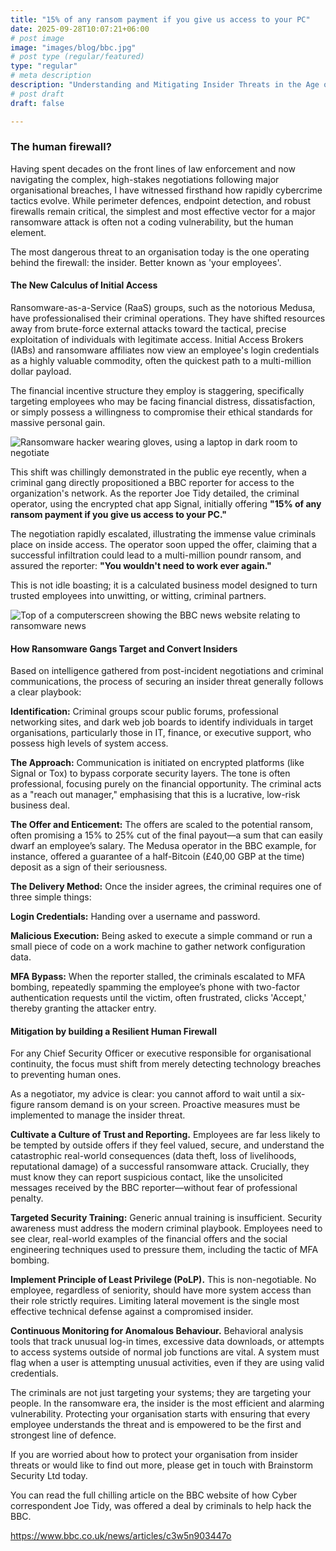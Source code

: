 ```yaml
---
title: "15% of any ransom payment if you give us access to your PC"
date: 2025-09-28T10:07:21+06:00
# post image
image: "images/blog/bbc.jpg"
# post type (regular/featured)
type: "regular"
# meta description
description: "Understanding and Mitigating Insider Threats in the Age of Ransomware - Are your employees being targetted?"
# post draft
draft: false

---
```

### The human firewall? 

Having spent decades on the front lines of law enforcement and now navigating the complex, high-stakes negotiations following major organisational breaches, I have witnessed firsthand how rapidly cybercrime tactics evolve. While perimeter defences, endpoint detection, and robust firewalls remain critical, the simplest and most effective vector for a major ransomware attack is often not a coding vulnerability, but the human element.

The most dangerous threat to an organisation today is the one operating behind the firewall: the insider. Better known as 'your employees'.

#### The New Calculus of Initial Access

Ransomware-as-a-Service (RaaS) groups, such as the notorious Medusa, have professionalised their criminal operations. They have shifted resources away from brute-force external attacks toward the tactical, precise exploitation of individuals with legitimate access. Initial Access Brokers (IABs) and ransomware affiliates now view an employee's login credentials as a highly valuable commodity, often the quickest path to a multi-million dollar payload.

The financial incentive structure they employ is staggering, specifically targeting employees who may be facing financial distress, dissatisfaction, or simply possess a willingness to compromise their ethical standards for massive personal gain.

![Ransomware hacker wearing gloves, using a laptop in dark room to negotiate](../../images/blog/hacker1.jpg)

This shift was chillingly demonstrated in the public eye recently, when a criminal gang directly propositioned a BBC reporter for access to the organization's network. As the reporter Joe Tidy detailed, the criminal operator, using the encrypted chat app Signal, initially offering **"15% of any ransom payment if you give us access to your PC."**

The negotiation rapidly escalated, illustrating the immense value criminals place on inside access. The operator soon upped the offer, claiming that a successful infiltration could lead to a multi-million poundr ransom, and assured the reporter: **"You wouldn't need to work ever again."**

This is not idle boasting; it is a calculated business model designed to turn trusted employees into unwitting, or witting, criminal partners.

![Top of a computerscreen showing the BBC news website relating to ransomware news](../../images/blog/bbc.jpg)

#### How Ransomware Gangs Target and Convert Insiders

Based on intelligence gathered from post-incident negotiations and criminal communications, the process of securing an insider threat generally follows a clear playbook:

**Identification:** Criminal groups scour public forums, professional networking sites, and dark web job boards to identify individuals in target organisations, particularly those in IT, finance, or executive support, who possess high levels of system access.

**The Approach:** Communication is initiated on encrypted platforms (like Signal or Tox) to bypass corporate security layers. The tone is often professional, focusing purely on the financial opportunity. The criminal acts as a "reach out manager," emphasising that this is a lucrative, low-risk business deal.

**The Offer and Enticement:** The offers are scaled to the potential ransom, often promising a 15% to 25% cut of the final payout—a sum that can easily dwarf an employee’s salary. The Medusa operator in the BBC example, for instance, offered a guarantee of a half-Bitcoin (£40,00 GBP at the time) deposit as a sign of their seriousness.

**The Delivery Method:** Once the insider agrees, the criminal requires one of three simple things:

**Login Credentials:** Handing over a username and password.

**Malicious Execution:** Being asked to execute a simple command or run a small piece of code on a work machine to gather network configuration data.

**MFA Bypass:** When the reporter stalled, the criminals escalated to MFA bombing, repeatedly spamming the employee’s phone with two-factor authentication requests until the victim, often frustrated, clicks 'Accept,' thereby granting the attacker entry.

#### Mitigation by building a Resilient Human Firewall

For any Chief Security Officer or executive responsible for organisational continuity, the focus must shift from merely detecting technology breaches to preventing human ones.

As a negotiator, my advice is clear: you cannot afford to wait until a six-figure ransom demand is on your screen. Proactive measures must be implemented to manage the insider threat.

**Cultivate a Culture of Trust and Reporting.** Employees are far less likely to be tempted by outside offers if they feel valued, secure, and understand the catastrophic real-world consequences (data theft, loss of livelihoods, reputational damage) of a successful ransomware attack. Crucially, they must know they can report suspicious contact, like the unsolicited messages received by the BBC reporter—without fear of professional penalty.

**Targeted Security Training:** Generic annual training is insufficient. Security awareness must address the modern criminal playbook. Employees need to see clear, real-world examples of the financial offers and the social engineering techniques used to pressure them, including the tactic of MFA bombing.

**Implement Principle of Least Privilege (PoLP).** This is non-negotiable. No employee, regardless of seniority, should have more system access than their role strictly requires. Limiting lateral movement is the single most effective technical defense against a compromised insider.

**Continuous Monitoring for Anomalous Behaviour.** Behavioral analysis tools that track unusual log-in times, excessive data downloads, or attempts to access systems outside of normal job functions are vital. A system must flag when a user is attempting unusual activities, even if they are using valid credentials.


The criminals are not just targeting your systems; they are targeting your people. In the ransomware era, the insider is the most efficient and alarming vulnerability. Protecting your organisation starts with ensuring that every employee understands the threat and is empowered to be the first and strongest line of defence.


If you are worried about how to protect your organisation from insider threats or would like to find out more, please get in touch with Brainstorm Security Ltd today. 

You can read the full chilling article on the BBC website of how Cyber correspondent Joe Tidy, was offered a deal by criminals to help hack the BBC.


 https://www.bbc.co.uk/news/articles/c3w5n903447o 